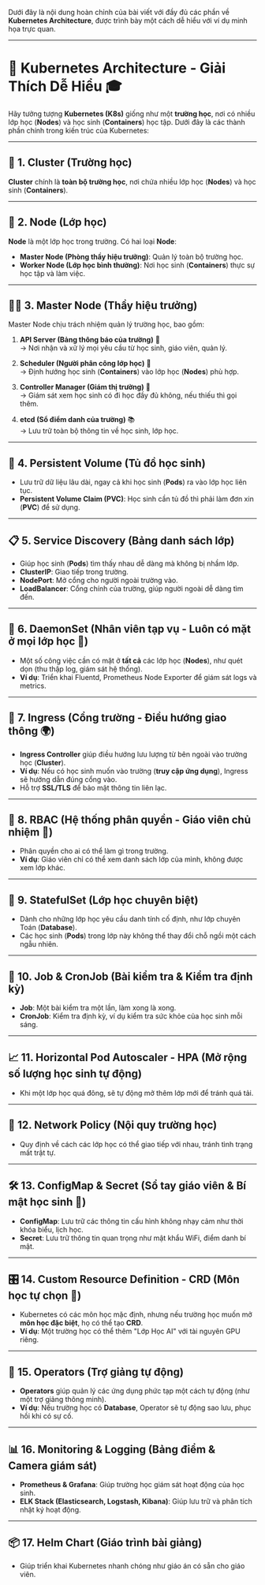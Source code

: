 Dưới đây là nội dung hoàn chỉnh của bài viết với đầy đủ các phần về **Kubernetes Architecture**, được trình bày một cách dễ hiểu với ví dụ minh họa trực quan.  

---  

# 📌 **Kubernetes Architecture - Giải Thích Dễ Hiểu 🎓**  

Hãy tưởng tượng **Kubernetes (K8s)** giống như một **trường học**, nơi có nhiều lớp học (**Nodes**) và học sinh (**Containers**) học tập. Dưới đây là các thành phần chính trong kiến trúc của Kubernetes:  

---

## 🏩 **1. Cluster (Trường học)**  
**Cluster** chính là **toàn bộ trường học**, nơi chứa nhiều lớp học (**Nodes**) và học sinh (**Containers**).  

---

## 🏫 **2. Node (Lớp học)**  
**Node** là một lớp học trong trường. Có hai loại **Node**:  
- **Master Node (Phòng thầy hiệu trưởng)**: Quản lý toàn bộ trường học.  
- **Worker Node (Lớp học bình thường)**: Nơi học sinh (**Containers**) thực sự học tập và làm việc.  

---

## 👨‍🏫 **3. Master Node (Thầy hiệu trưởng)**  
Master Node chịu trách nhiệm quản lý trường học, bao gồm:  

1. **API Server (Bảng thông báo của trường)** 📢  
   → Nơi nhận và xử lý mọi yêu cầu từ học sinh, giáo viên, quản lý.  

2. **Scheduler (Người phân công lớp học)** 📌  
   → Định hướng học sinh (**Containers**) vào lớp học (**Nodes**) phù hợp.  

3. **Controller Manager (Giám thị trường)** 👋  
   → Giám sát xem học sinh có đi học đầy đủ không, nếu thiếu thì gọi thêm.  

4. **etcd (Sổ điểm danh của trường)** 📚  
   → Lưu trữ toàn bộ thông tin về học sinh, lớp học.  

---

## 🎒 **4. Persistent Volume (Tủ đồ học sinh)**  
- Lưu trữ dữ liệu lâu dài, ngay cả khi học sinh (**Pods**) ra vào lớp học liên tục.  
- **Persistent Volume Claim (PVC)**: Học sinh cần tủ đồ thì phải làm đơn xin (**PVC**) để sử dụng.  

---

## 📋 **5. Service Discovery (Bảng danh sách lớp)**  
- Giúp học sinh (**Pods**) tìm thấy nhau dễ dàng mà không bị nhầm lớp.  
- **ClusterIP**: Giao tiếp trong trường.  
- **NodePort**: Mở cổng cho người ngoài trường vào.  
- **LoadBalancer**: Cổng chính của trường, giúp người ngoài dễ dàng tìm đến.  

---

## 🔄 **6. DaemonSet (Nhân viên tạp vụ - Luôn có mặt ở mọi lớp học 🧹)**  
- Một số công việc cần có mặt ở **tất cả** các lớp học (**Nodes**), như quét dọn (thu thập log, giám sát hệ thống).  
- **Ví dụ**: Triển khai Fluentd, Prometheus Node Exporter để giám sát logs và metrics.  

---

## 🚦 **7. Ingress (Cổng trường - Điều hướng giao thông 🌍)**  
- **Ingress Controller** giúp điều hướng lưu lượng từ bên ngoài vào trường học (**Cluster**).  
- **Ví dụ**: Nếu có học sinh muốn vào trường (**truy cập ứng dụng**), Ingress sẽ hướng dẫn đúng cổng vào.  
- Hỗ trợ **SSL/TLS** để bảo mật thông tin liên lạc.  

---

## 🔐 **8. RBAC (Hệ thống phân quyền - Giáo viên chủ nhiệm 🛑)**  
- Phân quyền cho ai có thể làm gì trong trường.  
- **Ví dụ**: Giáo viên chỉ có thể xem danh sách lớp của mình, không được xem lớp khác.  

---

## 🏫 **9. StatefulSet (Lớp học chuyên biệt)**  
- Dành cho những lớp học yêu cầu danh tính cố định, như lớp chuyên Toán (**Database**).  
- Các học sinh (**Pods**) trong lớp này không thể thay đổi chỗ ngồi một cách ngẫu nhiên.  

---

## 📅 **10. Job & CronJob (Bài kiểm tra & Kiểm tra định kỳ)**  
- **Job**: Một bài kiểm tra một lần, làm xong là xong.  
- **CronJob**: Kiểm tra định kỳ, ví dụ kiểm tra sức khỏe của học sinh mỗi sáng.  

---

## 📈 **11. Horizontal Pod Autoscaler - HPA (Mở rộng số lượng học sinh tự động)**  
- Khi một lớp học quá đông, sẽ tự động mở thêm lớp mới để tránh quá tải.  

---

## 🚨 **12. Network Policy (Nội quy trường học)**  
- Quy định về cách các lớp học có thể giao tiếp với nhau, tránh tình trạng mất trật tự.  

---

## 🛠 **13. ConfigMap & Secret (Sổ tay giáo viên & Bí mật học sinh 🔑)**  
- **ConfigMap**: Lưu trữ các thông tin cấu hình không nhạy cảm như thời khóa biểu, lịch học.  
- **Secret**: Lưu trữ thông tin quan trọng như mật khẩu WiFi, điểm danh bí mật.  

---

## 🎛 **14. Custom Resource Definition - CRD (Môn học tự chọn 🎨)**  
- Kubernetes có các môn học mặc định, nhưng nếu trường học muốn mở **môn học đặc biệt**, họ có thể tạo **CRD**.  
- **Ví dụ**: Một trường học có thể thêm "Lớp Học AI" với tài nguyên GPU riêng.  

---

## 🤖 **15. Operators (Trợ giảng tự động)**  
- **Operators** giúp quản lý các ứng dụng phức tạp một cách tự động (như một trợ giảng thông minh).  
- **Ví dụ**: Nếu trường học có **Database**, Operator sẽ tự động sao lưu, phục hồi khi có sự cố.  

---

## 📊 **16. Monitoring & Logging (Bảng điểm & Camera giám sát)**  
- **Prometheus & Grafana**: Giúp trường học giám sát hoạt động của học sinh.  
- **ELK Stack (Elasticsearch, Logstash, Kibana)**: Giúp lưu trữ và phân tích nhật ký hoạt động.  

---

## 📦 **17. Helm Chart (Giáo trình bài giảng)**  
- Giúp triển khai Kubernetes nhanh chóng như giáo án có sẵn cho giáo viên.  
